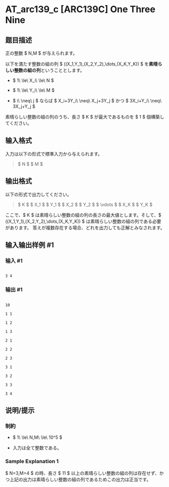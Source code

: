 # AT_arc139_c [ARC139C] One Three Nine

## 题目描述

[problemUrl]: https://atcoder.jp/contests/arc139/tasks/arc139_c

正の整数 $ N,M $ が与えられます。

以下を満たす整数の組の列 $ ((X_1,Y_1),(X_2,Y_2),\dots,(X_K,Y_K)) $ を**素晴らしい整数の組の列**ということとします。

- $ 1\ \le\ X_i\ \le\ N $
- $ 1\ \le\ Y_i\ \le\ M $
- $ i\ \neq\ j $ ならば $ X_i+3Y_i\ \neq\ X_j+3Y_j $ かつ $ 3X_i+Y_i\ \neq\ 3X_j+Y_j $

素晴らしい整数の組の列のうち、長さ $ K $ が最大であるものを $ 1 $ 個構築してください。

## 输入格式

入力は以下の形式で標準入力から与えられます。

> $ N $ $ M $

## 输出格式

以下の形式で出力してください。

> $ K $ $ X_1 $ $ Y_1 $ $ X_2 $ $ Y_2 $ $ \vdots $ $ X_K $ $ Y_K $

ここで、$ K $ は素晴らしい整数の組の列の長さの最大値とします。そして、$ ((X_1,Y_1),(X_2,Y_2),\dots,(X_K,Y_K)) $ は素晴らしい整数の組の列である必要があります。 答えが複数存在する場合、どれを出力しても正解とみなされます。

## 输入输出样例 #1

### 输入 #1

```
3 4
```

### 输出 #1

```
10
1 1
1 2
1 3
2 1
2 2
2 3
3 1
3 2
3 3
3 4
```

## 说明/提示

### 制約

- $ 1\ \le\ N,M\ \le\ 10^5 $
- 入力は全て整数である。

### Sample Explanation 1

$ N=3,M=4 $ の時、長さ $ 11 $ 以上の素晴らしい整数の組の列は存在せず、かつ上記の出力は素晴らしい整数の組の列であるためこの出力は正当です。